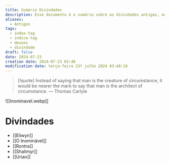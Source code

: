 ```yaml
---
title: Sumário Divindades
description: Esse documento é o sumário sobre as divindades antigas, aqueles que vieram antes dos deuses Elewinos e Ventrinos.
aliases:
  - Antigos
tags:
  - index-tag
  - indice-tag
  - deuses
  - divindade
draft: false
date: 2024-07-23
creation date: 2024-07-23 03:48
modification date: terça-feira 23º julho 2024 03:48:18
---
```


> [!quote] Instead of saying that man is the creature of circumstance, it would be nearer the mark to say that man is the architect of circumstance.
> — Thomas Carlyle

![[Inominavel.webp]]

# Divindades
- [[Eliwyn]]
- [[O Inominável]]
- [[Rontra]]
- [[Shalimyr]]
- [[Urian]]